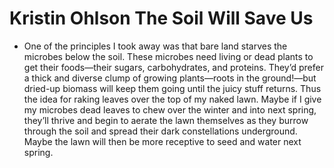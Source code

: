 # Kristin Ohlson  The Soil Will Save Us
- One of the principles I took away was that bare land starves the microbes below the soil. These microbes need living or dead plants to get their foods—their sugars, carbohydrates, and proteins. They’d prefer a thick and diverse clump of growing plants—roots in the ground!—but dried-up biomass will keep them going until the juicy stuff returns. Thus the idea for raking leaves over the top of my naked lawn. Maybe if I give my microbes dead leaves to chew over the winter and into next spring, they’ll thrive and begin to aerate the lawn themselves as they burrow through the soil and spread their dark constellations underground. Maybe the lawn will then be more receptive to seed and water next spring.
